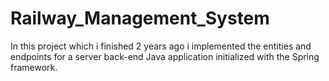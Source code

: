 # Railway_Management_System
In this project which i finished 2 years ago i implemented the entities and endpoints for a server back-end Java application initialized with the Spring framework.
